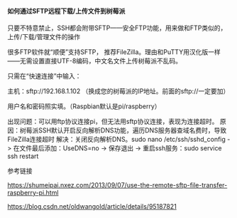 #### 如何通过SFTP远程下载/上传文件到树莓派

只要不特意禁止，SSH都会附带SFTP——安全FTP功能，用来做和FTP类似的，上传/下载/管理文件的操作



很多FTP软件就“顺便”支持SFTP， 推荐FileZilla。理由和PuTTY用汉化版一样——无需设置直接UTF-8编码，中文名文件上传树莓派不乱码。



只需在“快速连接”中输入：

主机：sftp://192.168.1.102 （换成您的树莓派的IP地址。前面的sftp://一定要加）

用户名和密码照实填。（Raspbian默认是pi/raspberry）



出现问题：可以用ftp协议连接pi，但无法用sftp协议连接，表现为连接超时。
原因：树莓派SSH默认开启反向解析DNS功能，遍历DNS服务器查域名费时，导致FileZilla连接超时
解决：关闭反向解析DNS。sudo nano /etc/ssh/sshd_config  ->  在文件最后添加：UseDNS=no  ->   保存退出  ->   重启ssh服务：sudo service ssh restart


参考链接

<https://shumeipai.nxez.com/2013/09/07/use-the-remote-sftp-file-transfer-raspberry-pi.html>

<https://blog.csdn.net/oldwangold/article/details/95187821>